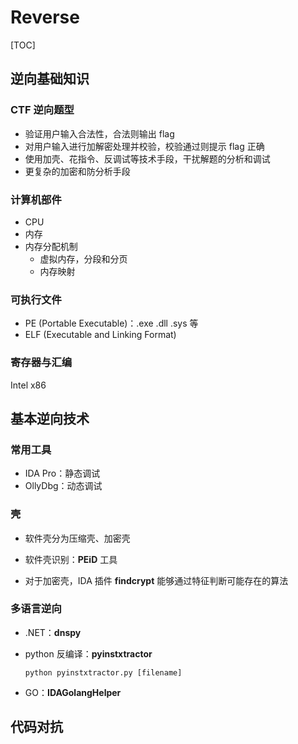 # Reverse

[TOC]

## 逆向基础知识

### CTF 逆向题型

- 验证用户输入合法性，合法则输出 flag
- 对用户输入进行加解密处理并校验，校验通过则提示 flag 正确
- 使用加壳、花指令、反调试等技术手段，干扰解题的分析和调试
- 更复杂的加密和防分析手段

### 计算机部件

- CPU
- 内存
- 内存分配机制
  - 虚拟内存，分段和分页
  - 内存映射

### 可执行文件

- PE (Portable Executable)：.exe  .dll  .sys 等
- ELF (Executable and Linking Format)

### 寄存器与汇编

Intel x86



## 基本逆向技术

### 常用工具

- IDA Pro：静态调试
- OllyDbg：动态调试

### 壳

- 软件壳分为压缩壳、加密壳

- 软件壳识别：**PEiD** 工具

- 对于加密壳，IDA 插件 **findcrypt** 能够通过特征判断可能存在的算法

### 多语言逆向

- .NET：**dnspy**

- python 反编译：**pyinstxtractor** 

  `python pyinstxtractor.py [filename]` 

- GO：**IDAGolangHelper** 



## 代码对抗

